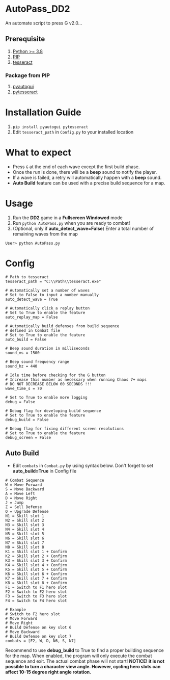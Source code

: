 # AutoPass_DD2
 An automate script to press G v2.0...

## Prerequisite

1. [Python >= 3.8](https://www.python.org/downloads/windows/)
2. [PIP](https://pip.pypa.io/en/stable/installation/)
3. [tesseract](https://github.com/UB-Mannheim/tesseract/wiki)

### Package from PIP
1. [pyautogui](https://pyautogui.readthedocs.io/en/latest/)
2. [pytesseract](https://pypi.org/project/pytesseract/)

# Installation Guide
1. `pip install pyautogui pytesseract`
2. Edit `tesseract_path` in `Config.py` to your installed location

# What to expect
- Press `G` at the end of each wave except the first build phase.
- Once the run is done, there will be a **beep** sound to notify the player.
- If a wave is failed, a retry will automatically happen with a **beep** sound.
- **Auto Build** feature can be used with a precise build sequence for a map. 

# Usage
1. Run the **DD2** game in a **Fullscreen Windowed** mode
2. Run `python AutoPass.py` when you are ready to combat!
3. (Optional, only if **auto_detect_wave=False**) Enter a total number of remaining waves from the map

```
User> python AutoPass.py

```

# Config
```
# Path to tesseract
tesseract_path = "C:\\Path\\tesseract.exe"

# Automatically set a number of waves
# Set to False to input a number manually
auto_detect_wave = True

# Automatically click a replay button
# Set to True to enable the feature
auto_replay_map = False

# Automatically build defenses from build sequence
# defined in Combat file
# Set to True to enable the feature
auto_build = False

# Beep sound duration in milliseconds
sound_ms = 1500

# Beep sound frequency range
sound_hz = 440

# Idle time before checking for the G button
# Increase this number as necessary when running Chaos 7+ maps
# DO NOT DECREASE BELOW 60 SECONDS !!!
wave_time_s = 70

# Set to True to enable more logging
debug = False

# Debug flag for developing build sequence
# Set to True to enable the feature
debug_build = False

# Debug flag for fixing different screen resolutions
# Set to True to enable the feature
debug_screen = False
```

## Auto Build
- Edit `combats` in `Combat.py` by using syntax below. Don't forget to set **auto_build=True** in Config file
```
# Combat Sequence
W = Move Forward
S = Move Backward
A = Move Left
D = Move Right
J = Jump
Z = Sell Defense
Q = Upgrade Defense
N1 = Skill slot 1
N2 = Skill slot 2
N3 = Skill slot 3
N4 = Skill slot 4
N5 = Skill slot 5
N6 = Skill slot 6
N7 = Skill slot 7
N8 = Skill slot 8
K1 = Skill slot 1 + Confirm
K2 = Skill slot 2 + Confirm
K3 = Skill slot 3 + Confirm
K4 = Skill slot 4 + Confirm
K5 = Skill slot 5 + Confirm
K6 = Skill slot 6 + Confirm
K7 = Skill slot 7 + Confirm
K8 = Skill slot 8 + Confirm
F1 = Switch to F1 hero slot
F2 = Switch to F2 hero slot
F3 = Switch to F3 hero slot
F4 = Switch to F4 hero slot

# Example
# Switch to F2 hero slot
# Move Forward
# Move Right
# Build Defense on key slot 6
# Move Backward
# Build Defense on key slot 7
combats = [F2, W, D, N6, S, N7]
```

Recommend to use **debug_build** to True to find a proper building sequence for the map.
When enabled, the program will only execute the combat sequence and exit. The actual combat phase will not start!
**NOTICE! it is not possible to turn a character view angle. However, cycling hero slots can affect 10-15 degree right angle rotation.**